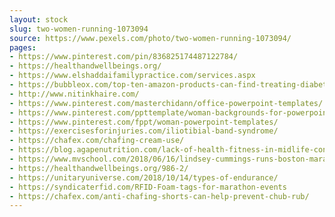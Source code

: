 ```yaml
---
layout: stock
slug: two-women-running-1073094
source: https://www.pexels.com/photo/two-women-running-1073094/
pages:
- https://www.pinterest.com/pin/836825174487122784/
- https://healthandwellbeings.org/
- https://www.elshaddaifamilypractice.com/services.aspx
- https://bubbleox.com/top-ten-amazon-products-can-find-treating-diabetes/
- http://www.nitinkhaire.com/
- https://www.pinterest.com/masterchidann/office-powerpoint-templates/
- https://www.pinterest.com/ppttemplate/woman-backgrounds-for-powerpoint/
- https://www.pinterest.com/fppt/woman-powerpoint-templates/
- https://exercisesforinjuries.com/iliotibial-band-syndrome/
- https://chafex.com/chafing-cream-use/
- https://blog.agapenutrition.com/lack-of-health-fitness-in-midlife-connected-to-decreased-brain-volume/
- https://www.mvschool.com/2018/06/16/lindsey-cummings-runs-boston-marathon-teaches-the-next-day/
- https://healthandwellbeings.org/986-2/
- https://unitaryuniverse.com/2018/10/14/types-of-endurance/
- https://syndicaterfid.com/RFID-Foam-tags-for-marathon-events
- https://chafex.com/anti-chafing-shorts-can-help-prevent-chub-rub/
---
```

